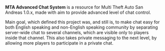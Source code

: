 **MTA Advanced Chat System** is a resource for Multi Theft Auto San Andreas 1.0.x, made with aim to provide advanced level of chat control.

Main goal, which defined this project was, and still is, to make chat easy for both English speaking and non-English speaking community by separating server-wide chat to several channels, which are visible only to players inside that channel. This also takes private messaging to the next level, by allowing more players to participate in a private chat.